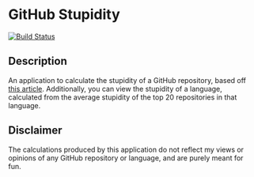 # GitHub Stupidity

[![Build Status](https://travis-ci.org/james9909/github-stupidity.svg?branch=master)](https://travis-ci.org/james9909/github-stupidity)

Description
-----------
An application to calculate the stupidity of a GitHub repository, based off [this article](http://ericgreer.info/github/funny/stupidity/2016/02/28/judging-the-stupidity-of-github-projects.html). Additionally, you can view the stupidity of a language, calculated from the average stupidity of the top 20 repositories in that language.

Disclaimer
----------
The calculations produced by this application do not reflect my views or opinions of any GitHub repository or language, and are purely meant for fun.
